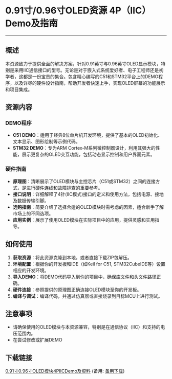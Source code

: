 # 0.91寸/0.96寸OLED资源 4P（IIC）Demo及指南

---

## 概述

本资源致力于提供全面的解决方案，针对0.91英寸与0.96英寸OLED显示模块，特别是采用IIC通信接口的型号。无论是对于嵌入式系统爱好者、电子工程师还是初学者，这都是一份宝贵的集合。包含精心编写的C51和STM32平台上的DEMO程序，以及详尽的硬件设计指南，帮助开发者快速上手，实现OLED屏幕的功能展示和项目集成。

## 资源内容

### DEMO程序

- **C51 DEMO**：适用于经典8位单片机开发环境，提供了基本的OLED初始化、文本显示、图形绘制等示例代码。
- **STM32 DEMO**：专为ARM Cortex-M系列微控制器设计，利用其强大的性能，展示更复杂的OLED交互功能，包括动态显示控制和用户界面元素。

### 硬件指南

- **原理图**：清晰展示了OLED模块与主控芯片（C51或STM32）之间的连接方式，是进行硬件连线和故障排查的重要参考。
- **接口说明**：详细解释了4针(IIC模式)接口的定义和使用方法，包括电源、接地及数据传输引脚。
- **选购指南**：简要介绍了选择合适的OLED模块时需考虑的因素，适合新手了解市场上的不同选项。
- **应用实例**：展示了使用OLED模块在实际项目中的应用，提供灵感和实用指导。

## 如何使用

1. **获取资源**：将此资源克隆到本地，或者直接下载ZIP包解压。
2. **环境配置**：根据你的开发板和IDE（如Keil for C51, STM32CubeIDE等）设置相应的开发环境。
3. **导入DEMO**：将DEMO代码导入到你的项目中，确保库文件和头文件路径正确。
4. **硬件连接**：参照提供的原理图正确连接OLED模块至你的开发板。
5. **编译与调试**：编译代码，并通过仿真器或直接烧录到目标MCU上进行测试。

## 注意事项

- 请确保使用的OLED模块与本资源兼容，特别是在通信协议（IIC）和支持的电压范围内。
- 在尝试修改或扩展DEMO

## 下载链接
[0.91寸0.96寸OLED模块4PIICDemo及资料](https://pan.quark.cn/s/c4f4e8eb5904) (备用: [备用下载](https://pan.baidu.com/s/1SeLMI1_BD8tGeYscsjJgGA?pwd=1234))
